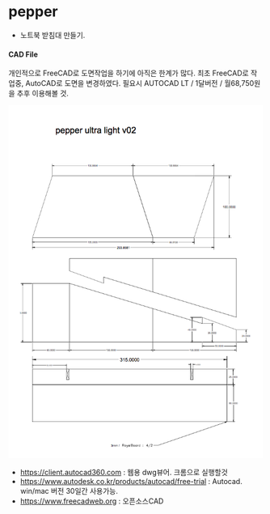 # pepper
- 노트북 받침대 만들기.

#### CAD File
개인적으로 FreeCAD로 도면작업을 하기에 아직은 한계가 많다.
최초 FreeCAD로 작업중, AutoCAD로 도면을 변경하였다.
필요시 AUTOCAD LT / 1달버전 / 월68,750원을 추후 이용해볼 것.

![alt_screenshot](https://raw.githubusercontent.com/lazypic/pepper/master/cad/screenshot.png)
- https://client.autocad360.com : 웹용 dwg뷰어. 크롬으로 실행할것
- https://www.autodesk.co.kr/products/autocad/free-trial : Autocad. win/mac 버전 30일간 사용가능.
- https://www.freecadweb.org : 오픈소스CAD
